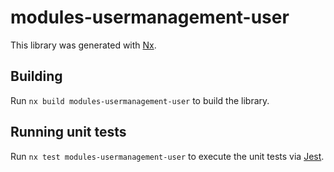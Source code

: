 # modules-usermanagement-user

This library was generated with [Nx](https://nx.dev).

## Building

Run `nx build modules-usermanagement-user` to build the library.

## Running unit tests

Run `nx test modules-usermanagement-user` to execute the unit tests via [Jest](https://jestjs.io).
